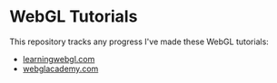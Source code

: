 # WebGL Tutorials

This repository tracks any progress I've made these WebGL tutorials:

- [learningwebgl.com](https://web.archive.org/web/20180615095219/http://learningwebgl.com/blog/?p=11)
- [webglacademy.com](http://www.webglacademy.com/)
